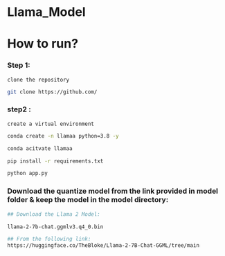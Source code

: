 # Llama_Model

# How to run?

### Step 1:

    clone the repository

```bash
git clone https://github.com/
```

### step2 :
    create a virtual environment

```bash
conda create -n llamaa python=3.8 -y
```

```bash
conda acitvate llamaa
```

```bash
pip install -r requirements.txt
```

```bash
python app.py
```

### Download the quantize model from the link provided in model folder & keep the model in the model directory:

```bash
## Download the Llama 2 Model:

llama-2-7b-chat.ggmlv3.q4_0.bin

## From the following link:
https://huggingface.co/TheBloke/Llama-2-7B-Chat-GGML/tree/main
```


